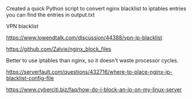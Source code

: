 Created a quick Python script to convert nginx blacklist to iptables entries
you can find the entries in output.txt


VPN blacklist

https://www.lowendtalk.com/discussion/44388/vpn-ip-blacklist

https://github.com/Zalvie/nginx_block_files


Better to use iptables than nginx, so it doesn't waste processor cycles.

https://serverfault.com/questions/432716/where-to-place-nginx-ip-blacklist-config-file

https://www.cyberciti.biz/faq/how-do-i-block-an-ip-on-my-linux-server
